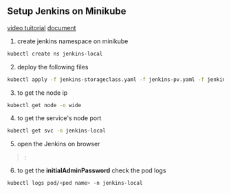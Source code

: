 ## Setup Jenkins on Minikube

[video tuitorial](https://youtu.be/_r-C_FFDLmU?si=zoS_TsLdihggc7Ir)
[document](https://www.jenkins.io/doc/book/installing/kubernetes/#jenkins-kubernetes-manifest-files)

1. create jenkins namespace on minikube
```sh
kubectl create ns jenkins-local
```

2. deploy the following files
```sh
kubectl apply -f jenkins-storageclass.yaml -f jenkins-pv.yaml -f jenkins-pvc.yaml -f jenkins-sa-role.yaml  .\jenkins-deployment.yaml -f .\jenkins-service.yaml -n jenkins-local
```
3. to get the node ip
```sh
kubectl get node -o wide
```
4. to get the service's node port
```sh
kubectl get svc -n jenkins-local
```
5. open the Jenkins on browser
> <node ip>:<service node port>

6. to get the **initialAdminPassword** check the pod logs

```sh
kubectl logs pod/<pod name> -n jenkins-local
```
